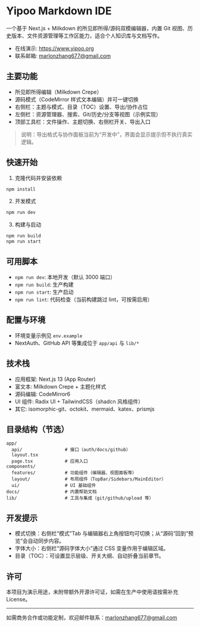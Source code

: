 # Yipoo Markdown IDE

一个基于 Next.js + Milkdown 的所见即所得/源码双模编辑器，内置 Git 视图、历史版本、文件资源管理等工作区能力，适合个人知识库与文档写作。

- 在线演示: https://www.yipoo.org
- 联系邮箱: marlonzhang677@gmail.com

## 主要功能
- 所见即所得编辑（Milkdown Crepe）
- 源码模式（CodeMirror 样式文本编辑）并可一键切换
- 右侧栏：主题与模式、目录（TOC）设置、导出/协作占位
- 左侧栏：资源管理器、搜索、Git/历史/分支等视图（示例实现）
- 顶部工具栏：文件操作、主题切换、右侧栏开关、导出入口

> 说明：导出格式与协作面板当前为“开发中”，界面会显示提示但不执行真实逻辑。

## 快速开始

1. 克隆代码并安装依赖
```bash
npm install
```

2. 开发模式
```bash
npm run dev
```

3. 构建与启动
```bash
npm run build
npm run start
```

## 可用脚本
- `npm run dev`: 本地开发（默认 3000 端口）
- `npm run build`: 生产构建
- `npm run start`: 生产启动
- `npm run lint`: 代码检查（当前构建跳过 lint，可按需启用）

## 配置与环境
- 环境变量示例见 `env.example`
- NextAuth、GitHub API 等集成位于 `app/api` 与 `lib/*`

## 技术栈
- 应用框架: Next.js 13 (App Router)
- 富文本: Milkdown Crepe + 主题化样式
- 源码编辑:  CodeMirror6 
- UI 组件: Radix UI + TailwindCSS（shadcn 风格组件）
- 其它: isomorphic-git、octokit、mermaid、katex、prismjs

## 目录结构（节选）
```
app/
  api/                # 接口（auth/docs/github）
  layout.tsx
  page.tsx            # 应用入口
components/
  features/           # 功能组件（编辑器、视图面板等）
  layout/             # 布局组件（TopBar/Sidebars/MainEditor）
  ui/                 # UI 基础组件
docs/                 # 内置帮助文档
lib/                  # 工具与集成（git/github/upload 等）
```

## 开发提示
- 模式切换：右侧栏“模式”Tab 与编辑器右上角按钮均可切换；从“源码”回到“预览”会自动同步内容。
- 字体大小：右侧栏“源码字体大小”通过 CSS 变量作用于编辑区域。
- 目录（TOC）：可设置显示层级、开关大纲、自动折叠当前章节。

## 许可
本项目为演示用途，未附带额外开源许可证，如需在生产中使用请按需补充 License。

---
如需商务合作或功能定制，欢迎邮件联系：marlonzhang677@gmail.com 